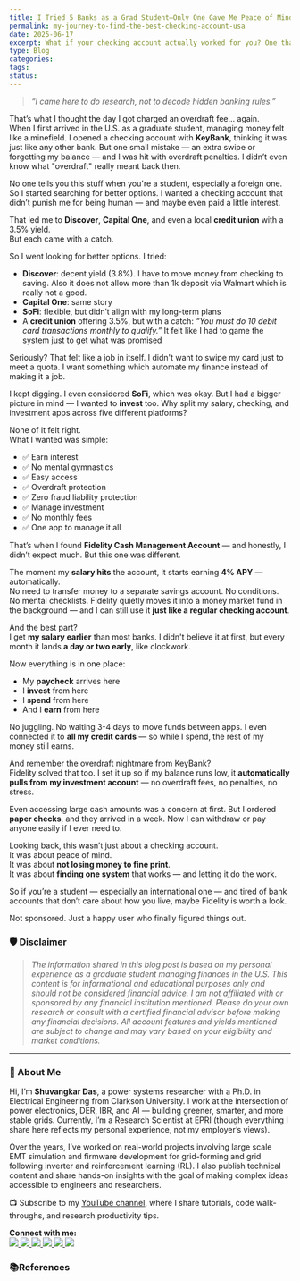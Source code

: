 ```yaml
---
title: I Tried 5 Banks as a Grad Student—Only One Gave Me Peace of Mind and 4% APY
permalink: my-journey-to-find-the-best-checking-account-usa
date: 2025-06-17
excerpt: What if your checking account actually worked for you? One that pays 4% APY on your salary the moment it hits your account — no manual transfers needed. There are no monthly fees, and you get early access to your paycheck, often one to two days before everyone else. It also offers zero fraud liability protection, handles overdrafts automatically by pulling from linked accounts, and lets you invest, spend, and save — all in one place.
type: Blog
categories: 
tags: 
status:
---
```


> _“I came here to do research, not to decode hidden banking rules.”_

That’s what I thought the day I got charged an overdraft fee… again.  
When I first arrived in the U.S. as a graduate student, managing money felt like a minefield. I opened a checking account with **KeyBank**, thinking it was just like any other bank. But one small mistake — an extra swipe or forgetting my balance — and I was hit with overdraft penalties. I didn’t even know what "overdraft" really meant back then.

No one tells you this stuff when you're a student, especially a foreign one. So I started searching for better options. I wanted a checking account that didn’t punish me for being human — and maybe even paid a little interest.

That led me to **Discover**, **Capital One**, and even a local **credit union** with a 3.5% yield.  
But each came with a catch.


So I went looking for better options. I tried:
- **Discover**: decent yield (3.8%). I have to move money from checking to saving. Also it does not allow more than 1k deposit via Walmart which is really not a good. 
- **Capital One**: same story
- **SoFi**: flexible, but didn’t align with my long-term plans
- A **credit union** offering 3.5%, but with a catch: _“You must do 10 debit card transactions monthly to qualify.”_ It felt like I had to game the system just to get what was promised

Seriously? That felt like a job in itself. I didn't want to swipe my card just to meet a quota. I want something which automate my finance instead of making it a job. 

I kept digging. I even considered **SoFi**, which was okay. But I had a bigger picture in mind — I wanted to **invest** too. Why split my salary, checking, and investment apps across five different platforms?

None of it felt right.  
What I wanted was simple:

- ✅ Earn interest  
- ✅ No mental gymnastics  
- ✅ Easy access  
- ✅ Overdraft protection  
- ✅ Zero fraud liability protection  
- ✅ Manage investment  
- ✅ No monthly fees  
- ✅ One app to manage it all  

That’s when I found **Fidelity Cash Management Account** — and honestly, I didn’t expect much. But this one was different.

The moment my **salary hits** the account, it starts earning **4% APY** — automatically.  
No need to transfer money to a separate savings account. No conditions. No mental checklists. Fidelity quietly moves it into a money market fund in the background — and I can still use it **just like a regular checking account**.

And the best part?  
I get **my salary earlier** than most banks. I didn't believe it at first, but every month it lands **a day or two early**, like clockwork.

Now everything is in one place:
- My **paycheck** arrives here
- I **invest** from here
- I **spend** from here
- And I **earn** from here
    

No juggling. No waiting 3-4 days to move funds between apps. I even connected it to **all my credit cards** — so while I spend, the rest of my money still earns.

And remember the overdraft nightmare from KeyBank?  
Fidelity solved that too. I set it up so if my balance runs low, it **automatically pulls from my investment account** — no overdraft fees, no penalties, no stress.

Even accessing large cash amounts was a concern at first. But I ordered **paper checks**, and they arrived in a week. Now I can withdraw or pay anyone easily if I ever need to.

Looking back, this wasn’t just about a checking account.  
It was about peace of mind.  
It was about **not losing money to fine print**.  
It was about **finding one system** that works — and letting it do the work.

So if you’re a student — especially an international one — and tired of bank accounts that don’t care about how you live, maybe Fidelity is worth a look.

Not sponsored. Just a happy user who finally figured things out.


### 🛡️ Disclaimer
> _The information shared in this blog post is based on my personal experience as a graduate student managing finances in the U.S. This content is for informational and educational purposes only and should not be considered financial advice. I am not affiliated with or sponsored by any financial institution mentioned. Please do your own research or consult with a certified financial advisor before making any financial decisions. All account features and yields mentioned are subject to change and may vary based on your eligibility and market conditions._

---
### 👋 About Me
Hi, I’m **Shuvangkar Das**, a power systems researcher with a Ph.D. in Electrical Engineering from Clarkson University. I work at the intersection of power electronics, DER, IBR, and AI — building greener, smarter, and more stable grids. Currently, I’m a Research Scientist at EPRI (though everything I share here reflects my personal experience, not my employer’s views).

Over the years, I’ve worked on real-world projects involving large scale EMT simulation and firmware development for  grid-forming and grid following inverter and reinforcement learning (RL). I also publish technical content and share hands-on insights with the goal of making complex ideas accessible to engineers and researchers.

📺 Subscribe to my [YouTube channel](https://www.youtube.com/@ShuvangkarDas), where I share tutorials, code walk-throughs, and research productivity tips.

<p><strong>Connect with me:<br></strong>
<a href="https://www.youtube.com/@ShuvangkarDas" target="_blank">
    <img src="https://img.shields.io/badge/YouTube-Subscribe-red?style=for-the-badge&logo=youtube">
  </a>
  <a href="https://www.linkedin.com/in/ShuvangkarDas" target="_blank">
    <img src="https://img.shields.io/badge/LinkedIn-Connect-blue?style=for-the-badge&logo=linkedin">
  </a>
  <a href="https://newsletter.shuvangkardas.com" target="_blank">
    <img src="https://img.shields.io/badge/Newsletter-Subscribe-blue?style=for-the-badge">
  </a>
  <a href="https://twitter.com/shuvangkar_das" target="_blank">
    <img src="https://img.shields.io/badge/Twitter-Follow-blue?style=for-the-badge&logo=twitter">
  </a>
  
  <a href="https://github.com/shuvangkardas" target="_blank">
    <img src="https://img.shields.io/badge/GitHub-Follow-black?style=for-the-badge&logo=github">
  </a>
  <a href="https://blog.shuvangkardas.com" target="_blank">
    <img src="https://img.shields.io/badge/Blog-Read-blueviolet?style=for-the-badge">
  </a>
  
</p>

### 📚References




